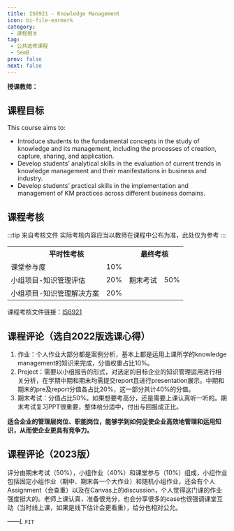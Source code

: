 ```yaml
---
title: IS6921 - Knowledge Management
icon: bi-file-earmark
category:
 - 课程相关
tag:
 - 公共选修课程
 - SemB
prev: false
next: false
---
```


**授课教师：**


<VPBanner
  title = "李芷茵(Prof.LI Zhiyin)"
  content = "Assistant Professor"
  logo = "https://www.cb.cityu.edu.hk/portfolio/photos/zhiyinli.jpg"
  :actions = '[  
        {
            text: "详细信息",
            link: "https://www.cb.cityu.edu.hk/People-and-Research/People/People-Details?eid=zhiyinli"
        },
    ]'
/>

## 课程目标

This course aims to:

- Introduce students to the fundamental concepts in the study of knowledge and its management, including the processes of creation, capture, sharing, and application.
- Develop students’ analytical skills in the evaluation of current trends in knowledge management and their manifestations in business and industry.
- Develop students’ practical skills in the implementation and management of KM practices across different business domains.

## 课程考核

:::tip 来自考核文件
实际考核内容应当以教师在课程中公布为准，此处仅为参考
:::

<table>
    <tr>
        <th colspan=2>
            平时性考核
        </th>
        <th colspan=2>
            最终考核
        </th>
    </tr>
    <tr>
        <td>
            课堂参与度
        </td>
        <td>
            10%
        </td>
        <td rowspan=3>
            期末考试
        </td>
        <td rowspan=3>
            50%
        </td>
    </tr>
    <tr>
        <td>
            小组项目-知识管理评估
        </td>
        <td>
            20%
        </td>
    </tr>
    <tr>
        <td>
            小组项目-知识管理解决方案
        </td>
        <td>
            20%
        </td>
    </tr>
</table>

课程考核文件链接：[IS6921](https://www.cityu.edu.hk/catalogue/pg/202324/course/IS6921.pdf)

## 课程评论（选自2022版选课心得）

1. 作业：个人作业大部分都是案例分析，基本上都是运用上课所学的knowledge management的知识来完成，分值权重占比10%。
2. Project：需要以小组报告的形式，对选定的目标企业的知识管理运用进行相关分析，在学期中期和期末均需提交report且进行presentation展示。中期和期末的pre及report分值各占比20%，这一部分共计40%的分值。
3. 期末考试：分值占比50%。如果想要考高分，还是需要上课认真听一听的。期末考试复习PPT很重要，整体给分适中，付出与回报成正比。

**适合企业的管理层岗位、职能岗位，能够学到如何促使企业高效地管理和运用知识，从而使企业更具有竞争力。**

## 课程评论（2023版）

评分由期末考试（50%），小组作业（40%）和课堂参与（10%）组成，小组作业包括固定小组作业（期中、期末各一个大作业）和随机小组作业，还会有个人Assignment（会查重）以及在Canvas上的discussion，个人觉得这门课的作业强度挺大的。老师上课认真，准备很充分，也会分享很多的case也很强调课堂互动（当时线上课，如果是线下估计会更看重），给分也相对公允。

_——L_ `FIT`
